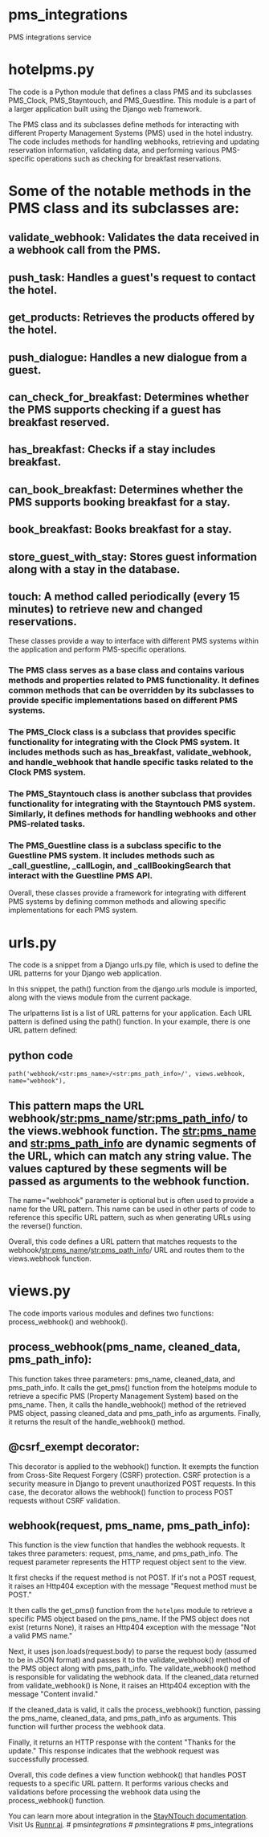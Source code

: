 # pms_integrations
PMS integrations service
# hotelpms.py
The code is a Python module that defines a class PMS and its subclasses PMS_Clock, PMS_Stayntouch, and PMS_Guestline. This module is a part of a larger application built using the Django web framework.

The PMS class and its subclasses define methods for interacting with different Property Management Systems (PMS) used in the hotel industry. The code includes methods for handling webhooks, retrieving and updating reservation information, validating data, and performing various PMS-specific operations such as checking for breakfast reservations.

# Some of the notable methods in the PMS class and its subclasses are:

## validate_webhook: Validates the data received in a webhook call from the PMS.
## push_task: Handles a guest's request to contact the hotel.
## get_products: Retrieves the products offered by the hotel.
## push_dialogue: Handles a new dialogue from a guest.
## can_check_for_breakfast: Determines whether the PMS supports checking if a guest has breakfast reserved.
## has_breakfast: Checks if a stay includes breakfast.
## can_book_breakfast: Determines whether the PMS supports booking breakfast for a stay.
## book_breakfast: Books breakfast for a stay.
## store_guest_with_stay: Stores guest information along with a stay in the database.
## touch: A method called periodically (every 15 minutes) to retrieve new and changed reservations.

These classes provide a way to interface with different PMS systems within the application and perform PMS-specific operations.

### The PMS class serves as a base class and contains various methods and properties related to PMS functionality. It defines common methods that can be overridden by its subclasses to provide specific implementations based on different PMS systems.

### The PMS_Clock class is a subclass that provides specific functionality for integrating with the Clock PMS system. It includes methods such as has_breakfast, validate_webhook, and handle_webhook that handle specific tasks related to the Clock PMS system.

### The PMS_Stayntouch class is another subclass that provides functionality for integrating with the Stayntouch PMS system. Similarly, it defines methods for handling webhooks and other PMS-related tasks.

### The PMS_Guestline class is a subclass specific to the Guestline PMS system. It includes methods such as _call_guestline, _callLogin, and _callBookingSearch that interact with the Guestline PMS API.

Overall, these classes provide a framework for integrating with different PMS systems by defining common methods and allowing specific implementations for each PMS system.


# urls.py
The code  is a snippet from a Django urls.py file, which is used to define the URL patterns for your Django web application.

In this snippet, the path() function from the django.urls module is imported, along with the views module from the current package.

The urlpatterns list is a list of URL patterns for your application. Each URL pattern is defined using the path() function. In your example, there is one URL pattern defined:

## python code

```console
path('webhook/<str:pms_name>/<str:pms_path_info>/', views.webhook, name="webhook"),
```
## This pattern maps the URL webhook/<str:pms_name>/<str:pms_path_info>/ to the views.webhook function. The <str:pms_name> and <str:pms_path_info> are dynamic segments of the URL, which can match any string value. The values captured by these segments will be passed as arguments to the webhook function.

The name="webhook" parameter is optional but is often used to provide a name for the URL pattern. This name can be used in other parts of  code to reference this specific URL pattern, such as when generating URLs using the reverse() function.

Overall, this code defines a URL pattern that matches requests to the webhook/<str:pms_name>/<str:pms_path_info>/ URL and routes them to the views.webhook function.

# views.py

The code imports various modules and defines two functions: process_webhook() and webhook().

## process_webhook(pms_name, cleaned_data, pms_path_info): 
This function takes three parameters: pms_name, cleaned_data, and pms_path_info. It calls the get_pms() function from the hotelpms module to retrieve a specific PMS (Property Management System) based on the pms_name. Then, it calls the handle_webhook() method of the retrieved PMS object, passing cleaned_data and pms_path_info as arguments. Finally, it returns the result of the handle_webhook() method.

## @csrf_exempt decorator: 
This decorator is applied to the webhook() function. It exempts the function from Cross-Site Request Forgery (CSRF) protection. CSRF protection is a security measure in Django to prevent unauthorized POST requests. In this case, the decorator allows the webhook() function to process POST requests without CSRF validation.

## webhook(request, pms_name, pms_path_info): 
This function is the view function that handles the webhook requests. It takes three parameters: request, pms_name, and pms_path_info. The request parameter represents the HTTP request object sent to the view.

It first checks if the request method is not POST. If it's not a POST request, it raises an Http404 exception with the message "Request method must be POST."

It then calls the get_pms() function from the `hotelpms` module to retrieve a specific PMS object based on the pms_name. If the PMS object does not exist (returns None), it raises an Http404 exception with the message "Not a valid PMS name."

Next, it uses json.loads(request.body) to parse the request body (assumed to be in JSON format) and passes it to the validate_webhook() method of the PMS object along with pms_path_info. The validate_webhook() method is responsible for validating the webhook data. If the cleaned_data returned from validate_webhook() is None, it raises an Http404 exception with the message "Content invalid."

If the cleaned_data is valid, it calls the process_webhook() function, passing the pms_name, cleaned_data, and pms_path_info as arguments. This function will further process the webhook data.

Finally, it returns an HTTP response with the content "Thanks for the update." This response indicates that the webhook request was successfully processed.

Overall, this code defines a view function webhook() that handles POST requests to a specific URL pattern. It performs various checks and validations before processing the webhook data using the process_webhook() function.



You can learn more about integration in the [StayNTouch documentation](https://www.stayntouch.com/developers).
Visit Us [Runnr.ai](https://www.runnr.ai/).
#   p m s _ i n t e g r a t i o n s  
 #   p m s _ i n t e g r a t i o n s  
 #   p m s _ i n t e g r a t i o n s  
 